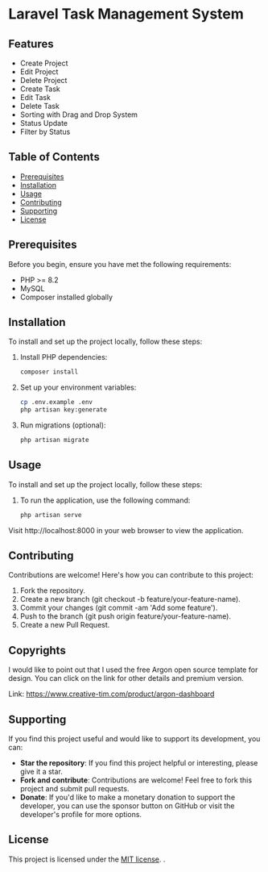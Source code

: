 # Laravel Task Management System

## Features
- Create Project
- Edit Project
- Delete Project
- Create Task
- Edit Task
- Delete Task
- Sorting with Drag and Drop System
- Status Update
- Filter by Status


## Table of Contents
- [Prerequisites](#prerequisites)
- [Installation](#installation)
- [Usage](#usage)
- [Contributing](#contributing)
- [Supporting](#supporting)
- [License](#license)

## Prerequisites
Before you begin, ensure you have met the following requirements:
- PHP >= 8.2 
- MySQL
- Composer installed globally

## Installation
To install and set up the project locally, follow these steps:

1. Install PHP dependencies:
    ```bash
    composer install

2. Set up your environment variables:
    ```bash
    cp .env.example .env
    php artisan key:generate

3. Run migrations (optional):
    ```bash
    php artisan migrate


## Usage
To install and set up the project locally, follow these steps:
1. To run the application, use the following command:
    ```bash
    php artisan serve

Visit http://localhost:8000 in your web browser to view the application.


## Contributing
Contributions are welcome! Here's how you can contribute to this project:

1. Fork the repository.
2. Create a new branch (git checkout -b feature/your-feature-name).
3. Commit your changes (git commit -am 'Add some feature').
4. Push to the branch (git push origin feature/your-feature-name).
5. Create a new Pull Request.

## Copyrights
I would like to point out that I used the free Argon open source template for design. You can click on the link for other details and premium version.

Link: https://www.creative-tim.com/product/argon-dashboard


## Supporting
If you find this project useful and would like to support its development, you can:
- **Star the repository**: If you find this project helpful or interesting, please give it a star.
- **Fork and contribute**: Contributions are welcome! Feel free to fork this project and submit pull requests.
- **Donate**: If you'd like to make a monetary donation to support the developer, you can use the sponsor button on GitHub or visit the developer's profile for more options.

## License
This project is licensed under the [MIT license](https://opensource.org/licenses/MIT).
.
